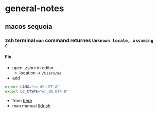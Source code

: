 # general-notes

## macos sequoia 
### zsh terminal `man` command returnes `Unknown locale, assuming C`
#### Fix
- open .zshrc in editor
  -  location -> `/Users/ae`
- add
```bash
export LANG="en_US.UTF-8"
export LC_CTYPE="en_US.UTF-8"
```
- from [here](https://apple.stackexchange.com/a/463210)
- man manual [tldr.sh](https://tldr.sh)
